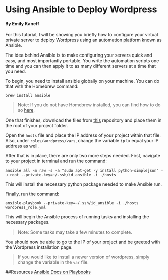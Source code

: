 # Using Ansible to Deploy Wordpress
#### By Emily Kaneff

For this tutorial, I will be showing you briefly how to configure your virtual private server to deploy Wordpress using an automation platform known as Ansible. 

The idea behind Ansible is to make configuring your servers quick and easy, and most importantly portable. You write the automation scripts one time and you can then apply it to as many different servers at a time that you need. 

To begin, you need to install ansible globally on your machine. You can do that with the Homebrew command:

```shell
brew install ansible
```
>Note: If you do not have Homebrew installed, you can find how to do so [here](https://brew.sh/).

One that finishes, download the files from [this](https://github.com/ekaneff/ansible-wordpress) repository and place them in the root of your project folder. 

Open the `hosts` file and place the IP address of your project within that file. Also, under `roles/wordpress/vars`, change the variable `ip` to equal your IP address as well. 

After that is in place, there are only two more steps needed. First, navigate to your project in terminal and run the command: 

```shell
ansible all -m raw -s -a "sudo apt-get -y install python-simplejson" -u root --private-key=~/.ssh/id_ansible -i ./hosts
```

This will install the necessary python package needed to make Ansible run. 

Finally, run the command: 

```shell
ansible-playbook --private-key=~/.ssh/id_ansible -i ./hosts wordpress_role.yml
```

This will begin the Ansible process of running tasks and installing the necessary packages.

>Note: Some tasks may take a few minutes to complete. 

You should now be able to go to the IP of your project and be greeted with the Wordpress installation page. 

>If you would like to install a newer version of wordpress, simply change the variable in the `var` file. 

##Resources
[Ansible Docs on Playbooks](http://docs.ansible.com/ansible/playbooks.html)
